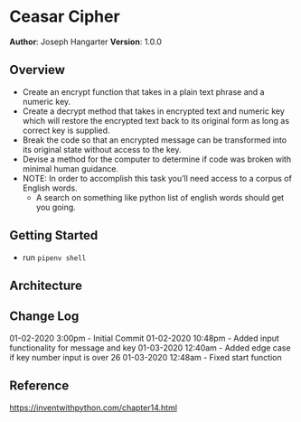 # Ceasar Cipher

**Author**: Joseph Hangarter
**Version**: 1.0.0

## Overview
* Create an encrypt function that takes in a plain text phrase and a numeric key.
* Create a decrypt method that takes in encrypted text and numeric key which will restore the encrypted text back to its original form as long as correct key is supplied.
* Break the code so that an encrypted message can be transformed into its original state without access to the key.
* Devise a method for the computer to determine if code was broken with minimal human guidance.
* NOTE: In order to accomplish this task you’ll need access to a corpus of English words.
    * A search on something like python list of english words should get you going.
## Getting Started
* run `pipenv shell`

## Architecture

## Change Log
01-02-2020 3:00pm - Initial Commit
01-02-2020 10:48pm - Added input functionality for message and key
01-03-2020 12:40am - Added edge case if key number input is over 26
01-03-2020 12:48am - Fixed start function

## Reference
https://inventwithpython.com/chapter14.html
